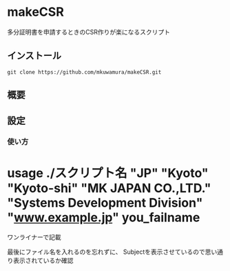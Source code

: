 # makeCSR

多分証明書を申請するときのCSR作りが楽になるスクリプト

## インストール

    git clone https://github.com/mkuwamura/makeCSR.git



## 概要


## 設定
### 使い方

# usage ./スクリプト名 "JP" "Kyoto" "Kyoto-shi" "MK JAPAN CO.,LTD." "Systems Development Division" "www.example.jp" you_failname
ワンライナーで記載

最後にファイル名を入れるのを忘れずに、
Subjectを表示させているので思い通り表示されているか確認
